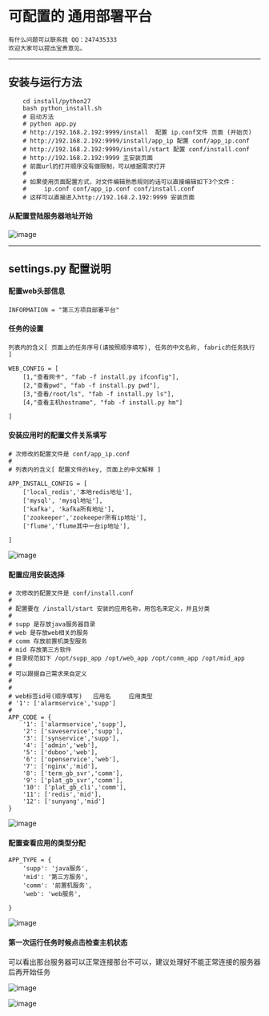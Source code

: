 # 可配置的 通用部署平台

```
有什么问题可以联系我 QQ：247435333
欢迎大家可以提出宝贵意见。

```
---

## 安装与运行方法
		cd install/python27
		bash python_install.sh
		# 启动方法
		# python app.py
		# http://192.168.2.192:9999/install  配置 ip.conf文件 页面 (开始页)
		# http://192.168.2.192:9999/install/app_ip 配置 conf/app_ip.conf
		# http://192.168.2.192:9999/install/start 配置 conf/install.conf
		# http://192.168.2.192:9999 主安装页面
		# 前面url的打开顺序没有做限制，可以根据需求打开
		#
		# 如果使用页面配置方式，对文件编辑熟悉规则的话可以直接编辑如下3个文件：
		#     ip.conf conf/app_ip.conf conf/install.conf
		# 这样可以直接进入http://192.168.2.192:9999 安装页面


#### 从配置登陆服务器地址开始

![image](https://github.com/s57445560/img-all/raw/master/img-all/web_install/web_install01.png)

---

## settings.py 配置说明

#### 配置web头部信息

```
INFORMATION = "第三方项目部署平台"
```

#### 任务的设置

```
列表内的含义[ 页面上的任务序号(请按照顺序填写), 任务的中文名称, fabric的任务执行 ]

WEB_CONFIG = [
    [1,"查看网卡", "fab -f install.py ifconfig"],
    [2,"查看pwd", "fab -f install.py pwd"],
    [3,"查看/root/ls", "fab -f install.py ls"],
    [4,"查看主机hostname", "fab -f install.py hm"]

]
```

#### 安装应用时的配置文件关系填写

```
# 次修改的配置文件是 conf/app_ip.conf
#
# 列表内的含义[ 配置文件的key, 页面上的中文解释 ]

APP_INSTALL_CONFIG = [
    ['local_redis','本地redis地址'],
    ['mysql', 'mysql地址'],
    ['kafka', 'kafka所有地址'],
    ['zookeeper','zookeeper所有ip地址'],
    ['flume','flume其中一台ip地址'],

]
```

![image](https://github.com/s57445560/img-all/raw/master/img-all/web_install/web_install02.png)


#### 配置应用安装选择 

```
# 次修改的配置文件是 conf/install.conf
# 
# 配置要在 /install/start 安装的应用名称，用包名来定义，并且分类
# 
# supp 是存放java服务器目录
# web 是存放web相关的服务
# comm 存放前置机类型服务
# mid 存放第三方软件
# 目录规范如下 /opt/supp_app /opt/web_app /opt/comm_app /opt/mid_app
#
# 可以跟据自己需求来自定义
#
# 
# web标签id号(顺序填写)   应用名     应用类型
# '1': ['alarmservice','supp']
#
APP_CODE = {
    '1': ['alarmservice','supp'],
    '2': ['saveservice','supp'],
    '3': ['synservice','supp'],
    '4': ['admin','web'],
    '5': ['duboo','web'],
    '6': ['openservice','web'],
    '7': ['nginx','mid'],
    '8': ['term_gb_svr','comm'],
    '9': ['plat_gb_svr','comm'],
    '10': ['plat_gb_cli','comm'],
    '11': ['redis','mid'],
    '12': ['sunyang','mid']
}
```
![image](https://github.com/s57445560/img-all/raw/master/img-all/web_install/web_install03.png)


#### 配置查看应用的类型分配

```
APP_TYPE = {
    'supp': 'java服务',
    'mid': '第三方服务',
    'comm': '前置机服务',
    'web': 'web服务',

}
```
![image](https://github.com/s57445560/img-all/raw/master/img-all/web_install/web_install04.png)

#### 第一次运行任务时候点击检查主机状态

可以看出那台服务器可以正常连接那台不可以，建议处理好不能正常连接的服务器后再开始任务<br>

![image](https://github.com/s57445560/img-all/raw/master/img-all/web_install/web_install05.png)

![image](https://github.com/s57445560/img-all/raw/master/img-all/web_install/web_install06.png)

